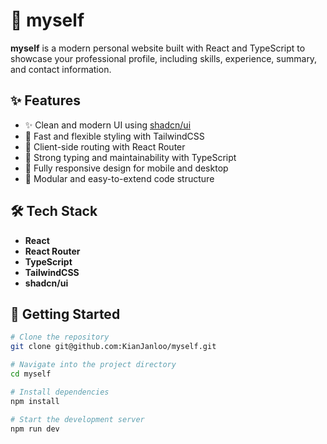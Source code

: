 # 👤 myself

**myself** is a modern personal website built with React and TypeScript to showcase your professional profile, including skills, experience, summary, and contact information.

## ✨ Features

- ✨ Clean and modern UI using [shadcn/ui](https://ui.shadcn.com/)
- 🎨 Fast and flexible styling with TailwindCSS
- 🔀 Client-side routing with React Router
- 🔧 Strong typing and maintainability with TypeScript
- 📱 Fully responsive design for mobile and desktop
- 🧩 Modular and easy-to-extend code structure

## 🛠️ Tech Stack

- **React**
- **React Router**
- **TypeScript**
- **TailwindCSS**
- **shadcn/ui**


## 🚀 Getting Started

```bash
# Clone the repository
git clone git@github.com:KianJanloo/myself.git

# Navigate into the project directory
cd myself

# Install dependencies
npm install

# Start the development server
npm run dev

